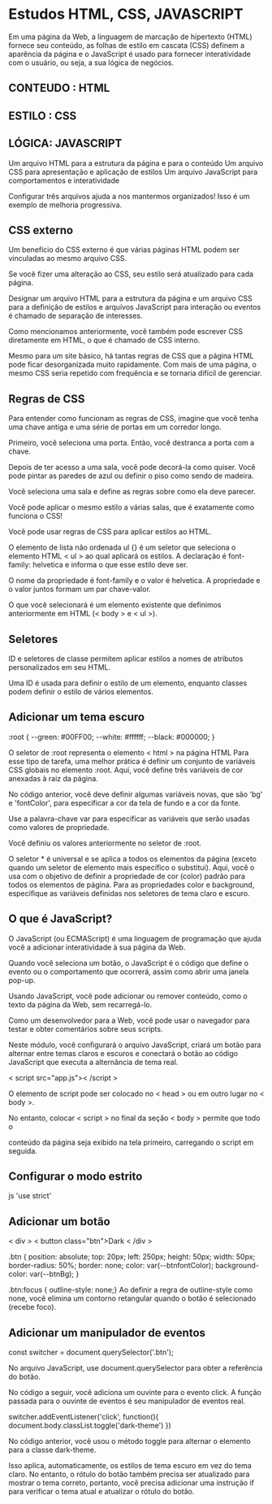 # Estudos HTML, CSS, JAVASCRIPT
Em uma página da Web, a linguagem de marcação de hipertexto (HTML) fornece seu conteúdo, as folhas de estilo em cascata (CSS) definem a aparência da página e o JavaScript é usado para fornecer interatividade com o usuário, ou seja, a sua lógica de negócios.

## CONTEUDO : HTML
## ESTILO : CSS
## LÓGICA: JAVASCRIPT

Um arquivo HTML para a estrutura da página e para o conteúdo
Um arquivo CSS para apresentação e aplicação de estilos
Um arquivo JavaScript para comportamentos e interatividade

Configurar três arquivos ajuda a nos mantermos organizados!
Isso é um exemplo de melhoria progressiva.

## CSS externo
Um benefício do CSS externo é que várias páginas HTML podem ser vinculadas ao mesmo arquivo CSS.

Se você fizer uma alteração ao CSS, seu estilo será atualizado para cada página.

Designar um arquivo HTML para a estrutura da página e um arquivo CSS para a definição de estilos e arquivos JavaScript para interação ou eventos é chamado de separação de interesses.

Como mencionamos anteriormente, você também pode escrever CSS diretamente em HTML, o que é chamado de CSS interno.

Mesmo para um site básico, há tantas regras de CSS que a página HTML pode ficar desorganizada muito rapidamente. Com mais de uma página, o mesmo CSS seria repetido com frequência e se tornaria difícil de gerenciar.

## Regras de CSS
Para entender como funcionam as regras de CSS, imagine que você tenha uma chave antiga e uma série de portas em um corredor longo.

Primeiro, você seleciona uma porta. Então, você destranca a porta com a chave.

Depois de ter acesso a uma sala, você pode decorá-la como quiser. Você pode pintar as paredes de azul ou definir o piso como sendo de madeira.

Você seleciona uma sala e define as regras sobre como ela deve parecer.

Você pode aplicar o mesmo estilo a várias salas, que é exatamente como funciona o CSS!

Você pode usar regras de CSS para aplicar estilos ao HTML.

O elemento de lista não ordenada ul {} é um seletor que seleciona o elemento HTML < ul > ao qual aplicará os estilos.
A declaração é font-family: helvetica e informa o que esse estilo deve ser.

O nome da propriedade é font-family e o valor é helvetica. A propriedade e o valor juntos formam um par chave-valor.

O que você selecionará é um elemento existente que definimos anteriormente em HTML (< body > e < ul >).

## Seletores

ID e seletores de classe permitem aplicar estilos a nomes de atributos personalizados em seu HTML.

Uma ID é usada para definir o estilo de um elemento, enquanto classes podem definir o estilo de vários elementos.

## Adicionar um tema escuro

:root {
    --green: #00FF00;
    --white: #ffffff;
    --black: #000000;
}

O seletor de :root representa o elemento < html > na página HTML
Para esse tipo de tarefa, uma melhor prática é definir um conjunto de variáveis CSS globais no elemento :root.
Aqui, você define três variáveis de cor anexadas à raiz da página.

No código anterior, você deve definir algumas variáveis novas, que são 'bg' e 'fontColor', para especificar a cor da tela de fundo e a cor da fonte.

Use a palavra-chave var para especificar as variáveis que serão usadas como valores de propriedade.

Você definiu os valores anteriormente no seletor de :root.

O seletor * é universal e se aplica a todos os elementos da página (exceto quando um seletor de elemento mais específico o substitui).
Aqui, você o usa com o objetivo de definir a propriedade de cor (color) padrão para todos os elementos de página.
Para as propriedades color e background, especifique as variáveis definidas nos seletores de tema claro e escuro.

## O que é JavaScript?

O JavaScript (ou ECMAScript) é uma linguagem de programação que ajuda você a adicionar interatividade à sua página da Web.

Quando você seleciona um botão, o JavaScript é o código que define o evento ou o comportamento que ocorrerá, assim como abrir uma janela pop-up.

Usando JavaScript, você pode adicionar ou remover conteúdo, como o texto da página da Web, sem recarregá-lo.

Como um desenvolvedor para a Web, você pode usar o navegador para testar e obter comentários sobre seus scripts.

Neste módulo, você configurará o arquivo JavaScript, criará um botão para alternar entre temas claros e escuros e conectará o botão ao código JavaScript que executa a alternância de tema real.

< script src="app.js">< /script >

O elemento de script pode ser colocado no < head > ou em outro lugar no < body >.

No entanto, colocar < script > no final da seção < body > permite que todo o

conteúdo da página seja exibido na tela primeiro, carregando o script em seguida.

## Configurar o modo estrito
js 
'use strict'

## Adicionar um botão

 < div >
    < button class="btn">Dark</button >
< /div >

.btn {
    position: absolute;
    top: 20px;
    left: 250px;
    height: 50px;
    width: 50px;
    border-radius: 50%;
    border: none;
    color: var(--btnfontColor);
    background-color: var(--btnBg);
}

.btn:focus { outline-style: none;}
Ao definir a regra de outline-style como none, você elimina um contorno retangular quando o botão é selecionado (recebe foco).

## Adicionar um manipulador de eventos

const switcher = document.querySelector('.btn');

No arquivo JavaScript, use document.querySelector para obter a referência do botão.

No código a seguir, você adiciona um ouvinte para o evento click.
A função passada para o ouvinte de eventos é seu manipulador de eventos real.

switcher.addEventListener('click', function(){
    document.body.classList.toggle('dark-theme')
})

No código anterior, você usou o método toggle para alternar o elemento para a classe dark-theme.

Isso aplica, automaticamente, os estilos de tema escuro em vez do tema claro. No entanto, o rótulo do botão também precisa ser atualizado para mostrar o tema correto, portanto, você precisa adicionar uma instrução if para verificar o tema atual e atualizar o rótulo do botão.
